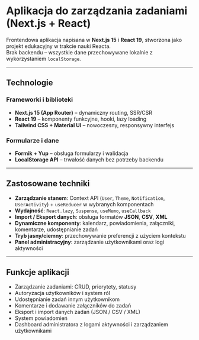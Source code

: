 # Aplikacja do zarządzania zadaniami (Next.js + React)

Frontendowa aplikacja napisana w **Next.js 15** i **React 19**, stworzona jako projekt edukacyjny w trakcie nauki Reacta.  
Brak backendu – wszystkie dane przechowywane lokalnie z wykorzystaniem `localStorage`.

---

## Technologie

### Frameworki i biblioteki
- **Next.js 15 (App Router)** – dynamiczny routing, SSR/CSR
- **React 19** – komponenty funkcyjne, hooki, lazy loading
- **Tailwind CSS + Material UI** – nowoczesny, responsywny interfejs

### Formularze i dane
- **Formik + Yup** – obsługa formularzy i walidacja
- **LocalStorage API** – trwałość danych bez potrzeby backendu

---

## Zastosowane techniki

- **Zarządzanie stanem**: Context API (`User`, `Theme`, `Notification`, `UserActivity`) + `useReducer` w wybranych komponentach
- **Wydajność**: `React.lazy`, `Suspense`, `useMemo`, `useCallback`
- **Import / Eksport danych**: obsługa formatów **JSON**, **CSV**, **XML**
- **Dynamiczne komponenty**: kalendarz, powiadomienia, załączniki, komentarze, udostępnianie zadań
- **Tryb jasny/ciemny**: przechowywanie preferencji z użyciem kontekstu
- **Panel administracyjny**: zarządzanie użytkownikami oraz logi aktywności

---

## Funkcje aplikacji

- Zarządzanie zadaniami: CRUD, priorytety, statusy
- Autoryzacja użytkowników i system ról
- Udostępnianie zadań innym użytkownikom
- Komentarze i dodawanie załączników do zadań
- Eksport i import danych zadań (JSON / CSV / XML)
- System powiadomień
- Dashboard administratora z logami aktywności i zarządzaniem użytkownikami
